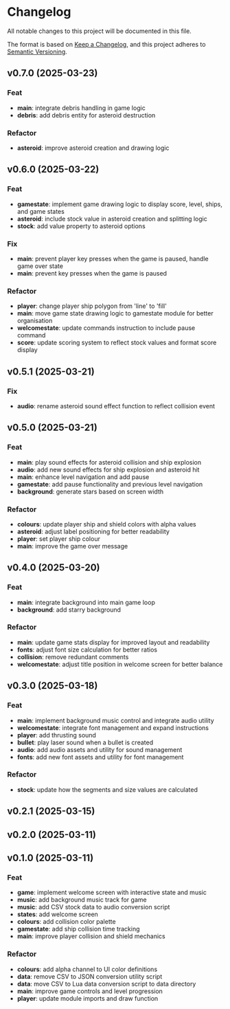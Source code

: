 # Changelog

All notable changes to this project will be documented in this file.

The format is based on [Keep a Changelog](https://keepachangelog.com/en/1.1.0/),
and this project adheres to [Semantic Versioning](https://semver.org/spec/v2.0.0.html).

## v0.7.0 (2025-03-23)

### Feat

- **main**: integrate debris handling in game logic
- **debris**: add debris entity for asteroid destruction

### Refactor

- **asteroid**: improve asteroid creation and drawing logic

## v0.6.0 (2025-03-22)

### Feat

- **gamestate**: implement game drawing logic to display score, level, ships, and game states
- **asteroid**: include stock value in asteroid creation and splitting logic
- **stock**: add value property to asteroid options

### Fix

- **main**: prevent player key presses when the game is paused, handle game over state
- **main**: prevent key presses when the game is paused

### Refactor

- **player**: change player ship polygon from 'line' to 'fill'
- **main**: move game state drawing logic to gamestate module for better organisation
- **welcomestate**: update commands instruction to include pause command
- **score**: update scoring system to reflect stock values and format score display

## v0.5.1 (2025-03-21)

### Fix

- **audio**: rename asteroid sound effect function to reflect collision event

## v0.5.0 (2025-03-21)

### Feat

- **main**: play sound effects for asteroid collision and ship explosion
- **audio**: add new sound effects for ship explosion and asteroid hit
- **main**: enhance level navigation and add pause
- **gamestate**: add pause functionality and previous level navigation
- **background**:  generate stars based on screen width

### Refactor

- **colours**: update player ship and shield colors with alpha values
- **asteroid**: adjust label positioning for better readability
- **player**: set player ship colour
- **main**: improve the game over message

## v0.4.0 (2025-03-20)

### Feat

- **main**: integrate background into main game loop
- **background**: add starry background

### Refactor

- **main**: update game stats display for improved layout and readability
- **fonts**: adjust font size calculation for better ratios
- **collision**: remove redundant comments
- **welcomestate**: adjust title position in welcome screen for better balance

## v0.3.0 (2025-03-18)

### Feat

- **main**: implement background music control and integrate audio utility
- **welcomestate**: integrate font management and expand instructions
- **player**: add thrusting sound
- **bullet**: play laser sound when a bullet is created
- **audio**: add audio assets and utility for sound management
- **fonts**: add new font assets and utility for font management

### Refactor

- **stock**: update how the segments and size values are calculated

## v0.2.1 (2025-03-15)

## v0.2.0 (2025-03-11)

## v0.1.0 (2025-03-11)

### Feat

- **game**: implement welcome screen with interactive state and music
- **music**: add background music track for game
- **music**: add CSV stock data to audio conversion script
- **states**: add welcome screen
- **colours**: add collision color palette
- **gamestate**: add ship collision time tracking
- **main**: improve player collision and shield mechanics

### Refactor

- **colours**: add alpha channel to UI color definitions
- **data**: remove CSV to JSON conversion utility script
- **data**: move CSV to Lua data conversion script to data directory
- **main**: improve game controls and level progression
- **player**: update module imports and draw function
